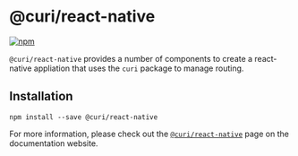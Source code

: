 # @curi/react-native

[![npm][badge]][npm-link]

[badge]: https://img.shields.io/npm/v/@curi/react-native.svg
[npm-link]: https://npmjs.com/package/@curi/react-native

`@curi/react-native` provides a number of components to create a react-native appliation that uses the `curi` package to manage routing.

## Installation

```
npm install --save @curi/react-native
```

For more information, please check out the [`@curi/react-native`](https://curi.js.org/v2/@curi/react-native/) page on the documentation website.
